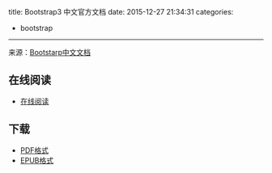 title: Bootstrap3 中文官方文档
date: 2015-12-27 21:34:31
categories:
  - bootstrap
---

来源：[Bootstarp中文文档](http://v3.bootcss.com/)

<!--more-->

## 在线阅读 ##

* [在线阅读](http://v3.bootcss.com/)

## 下载 ##

+ [PDF格式](http://wiki.jikexueyuan.com/download/bootstrap/pdf/)
+ [EPUB格式](http://wiki.jikexueyuan.com/download/bootstrap/epub/)